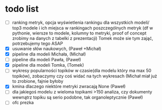 # todo list
- [ ] ranking metryk, opcja wyświetlenia rankingu dla wszystkich modeli/ top3 modele i ich miejsca w rankingach poszczególnych metryk (df w pythonie, wiersze to modele, kolumny to metryki, proof of concept zrobimy na danych z tabelki z prezentacji) Tomek może sie tym zająć, potrzebujemy tego ASAP
- [x] usuwanie słów naukowych, (Paweł +Michał)
- [x] pipeline dla modeli Michała, (Michał)
- [ ] pipeline dla modeli Pawła, (Paweł)
- [x] pipeline dla modeli Tomka, (Tomek)
- [ ] wykresy popularności topików w czasie(dla modelu który ma max 50 topików), zobaczymy czy coś widać na tych wykresach (Michał miał już to zrobione, fajnie byłoby
- [x] kmina dlaczego niektóre metryki zwracają None (Paweł)
- [ ] dla jakiegoś modelu z wieloma topikami >150 analiza, czy dokumenty wewnątrz topiku są serio podobne, tak organoleptycznie (Paweł)
- [ ] ofc prezka
